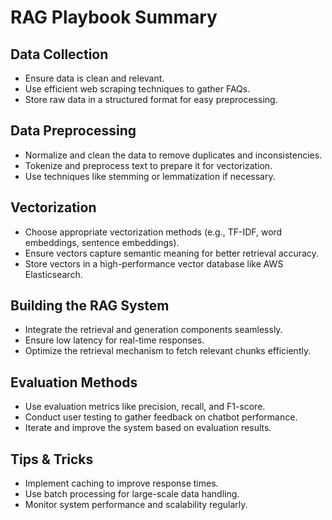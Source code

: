 # RAG Playbook Summary

## Data Collection
- Ensure data is clean and relevant.
- Use efficient web scraping techniques to gather FAQs.
- Store raw data in a structured format for easy preprocessing.

## Data Preprocessing
- Normalize and clean the data to remove duplicates and inconsistencies.
- Tokenize and preprocess text to prepare it for vectorization.
- Use techniques like stemming or lemmatization if necessary.

## Vectorization
- Choose appropriate vectorization methods (e.g., TF-IDF, word embeddings, sentence embeddings).
- Ensure vectors capture semantic meaning for better retrieval accuracy.
- Store vectors in a high-performance vector database like AWS Elasticsearch.

## Building the RAG System
- Integrate the retrieval and generation components seamlessly.
- Ensure low latency for real-time responses.
- Optimize the retrieval mechanism to fetch relevant chunks efficiently.

## Evaluation Methods
- Use evaluation metrics like precision, recall, and F1-score.
- Conduct user testing to gather feedback on chatbot performance.
- Iterate and improve the system based on evaluation results.

## Tips & Tricks
- Implement caching to improve response times.
- Use batch processing for large-scale data handling.
- Monitor system performance and scalability regularly.
